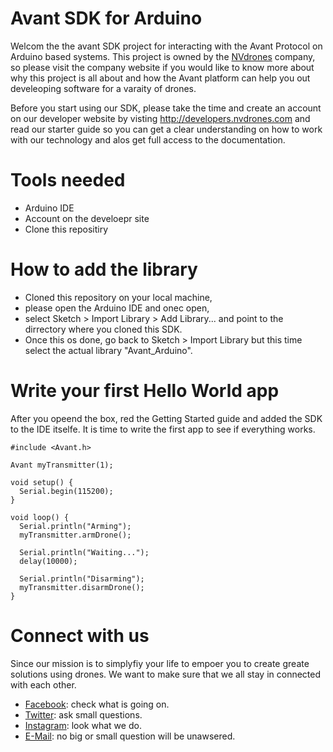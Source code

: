 Avant SDK for Arduino
=============

Welcom the the avant SDK project for interacting with the Avant Protocol on Arduino based systems. This project is owned by the [NVdrones](http://nvdrones.com) company, so please visit the company website if you would like to know more about why this project is all about and how the Avant platform can help you out develeoping software for a varaity of drones.

Before you start using our SDK, please take the time and create an account on our developer website by visting http://developers.nvdrones.com and read our starter guide so you can get a clear understanding on how to work with our technology and alos get full access to the documentation.

# Tools needed 

- Arduino IDE
- Account on the develoepr site
- Clone this repositiry

# How to add the library

- Cloned this repository on your local machine, 
- please open the Arduino IDE and onec open, 
- select Sketch > Import Library > Add Library... and point to the dirrectory where you cloned this SDK. 
- Once this os done, go back to Sketch > Import Library but this time select the actual library "Avant_Arduino".

# Write your first Hello World app

After you opeend the box, red the Getting Started guide and added the SDK to the IDE itselfe. It is time to write the first app to see if everything works.

```{.ino}
#include <Avant.h>

Avant myTransmitter(1);

void setup() {
  Serial.begin(115200);
}

void loop() {
  Serial.println("Arming");
  myTransmitter.armDrone();
  
  Serial.println("Waiting...");
  delay(10000);
  
  Serial.println("Disarming");
  myTransmitter.disarmDrone();
}

```

# Connect with us

Since our mission is to simplyfiy your life to empoer you to create greate solutions using drones. We want to make sure that we all stay in connected with each other. 

- [Facebook](http://facebook.com/NVdevelopers): check what is going on.
- [Twitter](http://twitter.com/NVdevelopers): ask small questions.
- [Instagram](http://instagram.com/NVdevelopers): look what we do.
- [E-Mail](developers@NVdrones.com): no big or small question will be unawsered.
